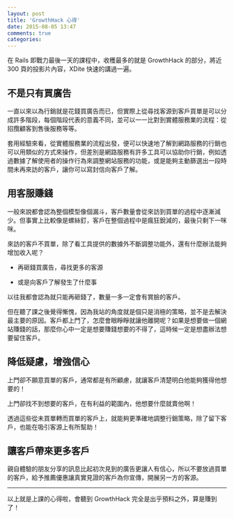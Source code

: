 ```yaml
---
layout: post
title: 'GrowthHack 心得'
date: 2015-08-05 13:47
comments: true
categories: 
---
```

在 Rails 即戰力最後一天的課程中，收穫最多的就是 GrowthHack 的部分，將近 300 頁的投影片內容，XDite 快速的講過一遍。

## 不是只有買廣告

一直以來以為行銷就是花錢買廣告而已，但實際上從尋找客源到客戶買單是可以分成許多階段，每個階段代表的意義不同，並可以一一比對到實體服務業的流程：從招攬顧客到售後服務等等。

套用經驗來看，從實體服務業的流程出發，便可以快速地了解到網路服務的行銷也可以用類似的方式來操作，但差別是網路服務有許多工具可以協助你行銷，例如透過數據了解使用者的操作行為來調整網站服務的功能，或是能夠主動篩選出一段時間未再來訪的客戶，讓你可以寫封信向客戶了解。

## 用客服賺錢

一般來說都會認為整個模型像個漏斗，客戶數量會從來訪到買單的過程中逐漸減少。但事實上比較像是螺絲釘，客戶在整個過程中是瘋狂銳減的，最後只剩下一咪咪。

來訪的客戶不買單，除了看工具提供的數據外不斷調整功能外，還有什麼辦法能夠增加收入呢？

* 再砸錢買廣告，尋找更多的客源

* 或是向客戶了解發生了什麼事

以往我都會認為就只能再砸錢了，數量一多一定會有賞臉的客戶。

但在聽了課之後覺得慚愧，因為我站的角度就是個只是消極的策略，並不是去解決最主要的原因。客戶都上門了，怎麼會眼睜睜就讓他離開呢？如果是想要做一個網站賺錢的話，那麼你心中一定是想要賺錢想要的不得了，這時候一定是想盡辦法想要留住客戶。

## 降低疑慮，增強信心

上門卻不願意買單的客戶，通常都是有所顧慮，就讓客戶清楚明白他能夠獲得他想要的！

上門卻找不到想要的客戶，在有利益的範圍內，他想要什麼就賣他啊！

透過這些從未買單轉而買單的客戶上，就能夠更準確地調整行銷策略，除了留下客戶，也能在吸引客源上有所幫助！

## 讓客戶帶來更多客戶

親自體驗的朋友分享的訊息比起初次見到的廣告更讓人有信心，所以不要放過買單的客戶，給予推薦優惠讓真實見證的客戶為你宣傳，開展另一方的客源。

---

以上就是上課的心得啦，會聽到 GrowthHack 完全是出乎預料之外，算是賺到了！

